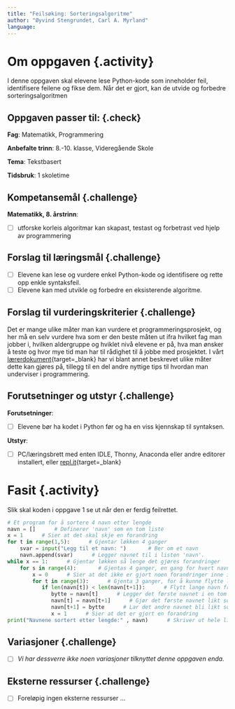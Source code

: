 ```yaml
---
title: "Feilsøking: Sorteringsalgoritme"
author: "Øyvind Stengrundet, Carl A. Myrland" 
language: 
---
```



# Om oppgaven {.activity}

I denne oppgaven skal elevene lese Python-kode som inneholder feil, identifisere feilene og fikse dem. Når det er gjort, kan de utvide og forbedre sorteringsalgoritmen 

## Oppgaven passer til: {.check}

 **Fag**: Matematikk, Programmering

**Anbefalte trinn**: 8.-10. klasse, Videregående Skole

**Tema**: Tekstbasert

**Tidsbruk**: 1 skoletime

## Kompetansemål {.challenge}

**Matematikk, 8. årstrinn**:
- [ ] utforske korleis algoritmar kan skapast, testast og forbetrast ved hjelp av programmering


## Forslag til læringsmål {.challenge}

- [ ] Elevene kan lese og vurdere enkel Python-kode og identifisere og rette opp enkle syntaksfeil.
- [ ] Elevene kan med utvikle og forbedre en eksisterende algoritme.

## Forslag til vurderingskriterier {.challenge}

Det er mange ulike måter man kan vurdere et programmeringsprosjekt, og her må en
selv vurdere hva som er den beste måten ut ifra hvilket fag man jobber i,
hvilken aldergruppe og hviklet nivå elevene er på, hva man ønsker å teste og
hvor mye tid man har til rådighet til å jobbe med prosjektet. I vårt
[lærerdokument](https://github.com/kodeklubben/oppgaver/wiki/Hvordan-undervise-i-og-vurdere-programmering){target=_blank} har vi blant
annet beskrevet ulike måter dette kan gjøres på, tillegg til en del andre
nyttige tips til hvordan man underviser i programmering.

## Forutsetninger og utstyr {.challenge}

**Forutsetninger**:
- [ ] Elevene bør ha kodet i Python før og ha en viss kjennskap til syntaksen.

**Utstyr**:
- [ ] PC/læringsbrett med enten IDLE, Thonny, Anaconda eller andre editorer installert, eller [repl.it](https://repl.it/){target=_blank}

# Fasit {.activity}

Slik skal koden i oppgave 1 se ut når den er ferdig feilrettet.

```python
# Et program for å sortere 4 navn etter lengde
navn = []      # Definerer 'navn' som en tom liste
x = 1      # Sier at det skal skje en forandring
for t in range(1,5):      # Gjentar løkken 4 ganger
    svar = input("Legg til et navn: ")       # Ber om et navn
    navn.append(svar)      # Legger navnet til i listen 'navn'.
while x == 1:      # Gjentar løkken så lenge det gjøres forandringer
    for s in range(4):       # Gjentas 4 ganger, en gang for hvert navn
        x = 0      # Sier at det ikke er gjort noen forandringer inne i løkken ennå
        for t in range(3):      # Gjenta 3 ganger, for å kunne flytte lange navn oppover i lista
           if len(navn[t]) < len(navn[t+1]):      # Flytt lange navn fremover i lista
              bytte = navn[t]      # Legger det første navnet i en tom variabel
              navn[t] = navn[t+1]      # Gjør det første navnet likt som det andre
              navn[t+1] = bytte      # Lar det andre navnet bli likt som det første var
              x = 1      # Sier at det er gjort en forandring
print("Navnene sortert etter lengde:" , navn)      # Skriver ut hele lista
```

## Variasjoner {.challenge}

- [ ]  *Vi har dessverre ikke noen variasjoner tilknyttet denne oppgaven enda.*

## Eksterne ressurser {.challenge}


- [ ] Foreløpig ingen eksterne ressurser ...